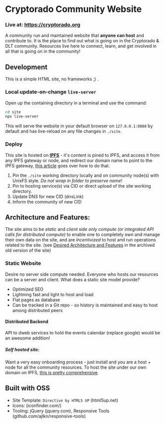 # Cryptorado Community Website

### Live at: https://cryptorado.org

A community run and maintained website that **anyone can host** and contribute to. It is the place
to find out what is going on in the Cryptorado & DLT community. Resources live here to connect,
learn, and get involved in all that is going on in the community!

## Development

This is a simple HTML site, no frameworks ;) .

### Local update-on-change `live-server`

Open up the containing directory in a terminal and use the command:

```bash
cd site
npx live-server
```

This will serve the website in your default browser on `127.0.0.1:8080` by default and has
live-reload on any file changes in `./site`.

### Deploy

This site is hosted on [**IPFS**](https://ipfs.io) - it's content is pined to IPFS, and access it
from any IPFS gateway or node, and redirect our domain name to point to the IPFS gateway,
[this article](https://medium.com/@chrismatthieu/hosting-a-website-via-ipfs-for-free-afee39b84553)
goes over how to do that.

1. Pin the `./site` working directory locally and on community node(s) with UnixFS style.
   _Do not wrap in folder to preserve name_!
1. Pin to hosting service(s) via CID or direct upload of the site working directory.
1. Update DNS for new CID (dnsLink)
1. Inform the community of new CID

## Architecture and Features:

The site aims to be _static_ and _client side only compute (or integrated API calls for distributed
compute)_ to enable one to completely own and manage their own data on the site, and are
_incentivized_ to host and run operations related to the site. (see
[Desired Architecture and Features](https://github.com/Cryptorado-Community/Cryptorado-Quasar#desired-architecture-and-features)
in the archived old version of the site)

### Static Website

Desire no server side compute needed. Everyone who hosts our resources can be a server and client.
What does a static site model provide?

-   Optimized SEO
-   Lightning fast and light to host and load
-   Flat pages as database
-   Can be tracked in a Git repo - so history is maintained and easy to host among distributed peers

#### Distributed Backend

API to dweb services to hold the events calendar (replace google) would be an awesome addition!

##### Self hosted site:

Want a very easy onboarding process - just install and you are a host + node for all the community
resources. To host the site under our own domain on IPFS,
[this is pretty comprehensive](https://gist.github.com/claus/1287f47b5fbaaea338ac8a04d02bf258).

## Built with OSS

-   Site Template: `Directive by HTML5 UP` (html5up.net)
-   Icons: (iconfinder.com/)
-   Tooling: jQuery (jquery.com), Responsive Tools (github.com/ajlkn/responsive-tools)
